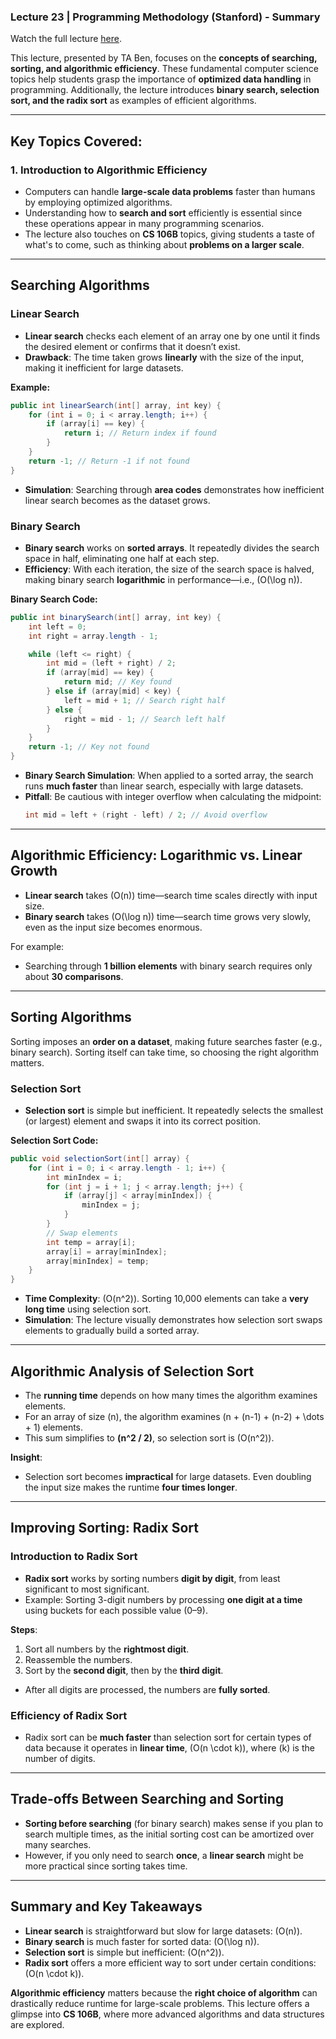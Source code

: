 ### **Lecture 23 | Programming Methodology (Stanford) - Summary**

Watch the full lecture [here](https://www.youtube.com/watch?v=4ytrc3AsaHM).

This lecture, presented by TA Ben, focuses on the **concepts of searching, sorting, and algorithmic efficiency**. These fundamental computer science topics help students grasp the importance of **optimized data handling** in programming. Additionally, the lecture introduces **binary search, selection sort, and the radix sort** as examples of efficient algorithms.

---

## **Key Topics Covered:**

### 1. **Introduction to Algorithmic Efficiency**

- Computers can handle **large-scale data problems** faster than humans by employing optimized algorithms.
- Understanding how to **search and sort** efficiently is essential since these operations appear in many programming scenarios.
- The lecture also touches on **CS 106B** topics, giving students a taste of what's to come, such as thinking about **problems on a larger scale**.

---

## **Searching Algorithms**

### **Linear Search**

- **Linear search** checks each element of an array one by one until it finds the desired element or confirms that it doesn’t exist.
- **Drawback**: The time taken grows **linearly** with the size of the input, making it inefficient for large datasets.

**Example:**

```java
public int linearSearch(int[] array, int key) {
    for (int i = 0; i < array.length; i++) {
        if (array[i] == key) {
            return i; // Return index if found
        }
    }
    return -1; // Return -1 if not found
}
```

- **Simulation**: Searching through **area codes** demonstrates how inefficient linear search becomes as the dataset grows.

### **Binary Search**

- **Binary search** works on **sorted arrays**. It repeatedly divides the search space in half, eliminating one half at each step.
- **Efficiency**: With each iteration, the size of the search space is halved, making binary search **logarithmic** in performance—i.e., \(O(\log n)\).

**Binary Search Code:**

```java
public int binarySearch(int[] array, int key) {
    int left = 0;
    int right = array.length - 1;

    while (left <= right) {
        int mid = (left + right) / 2;
        if (array[mid] == key) {
            return mid; // Key found
        } else if (array[mid] < key) {
            left = mid + 1; // Search right half
        } else {
            right = mid - 1; // Search left half
        }
    }
    return -1; // Key not found
}
```

- **Binary Search Simulation**: When applied to a sorted array, the search runs **much faster** than linear search, especially with large datasets.
- **Pitfall**: Be cautious with integer overflow when calculating the midpoint:
  ```java
  int mid = left + (right - left) / 2; // Avoid overflow
  ```

---

## **Algorithmic Efficiency: Logarithmic vs. Linear Growth**

- **Linear search** takes \(O(n)\) time—search time scales directly with input size.
- **Binary search** takes \(O(\log n)\) time—search time grows very slowly, even as the input size becomes enormous.

For example:

- Searching through **1 billion elements** with binary search requires only about **30 comparisons**.

---

## **Sorting Algorithms**

Sorting imposes an **order on a dataset**, making future searches faster (e.g., binary search). Sorting itself can take time, so choosing the right algorithm matters.

### **Selection Sort**

- **Selection sort** is simple but inefficient. It repeatedly selects the smallest (or largest) element and swaps it into its correct position.

**Selection Sort Code:**

```java
public void selectionSort(int[] array) {
    for (int i = 0; i < array.length - 1; i++) {
        int minIndex = i;
        for (int j = i + 1; j < array.length; j++) {
            if (array[j] < array[minIndex]) {
                minIndex = j;
            }
        }
        // Swap elements
        int temp = array[i];
        array[i] = array[minIndex];
        array[minIndex] = temp;
    }
}
```

- **Time Complexity**: \(O(n^2)\). Sorting 10,000 elements can take a **very long time** using selection sort.
- **Simulation**: The lecture visually demonstrates how selection sort swaps elements to gradually build a sorted array.

---

## **Algorithmic Analysis of Selection Sort**

- The **running time** depends on how many times the algorithm examines elements.
- For an array of size \(n\), the algorithm examines \(n + (n-1) + (n-2) + \dots + 1\) elements.
- This sum simplifies to **\(n^2 / 2\)**, so selection sort is \(O(n^2)\).

**Insight**:

- Selection sort becomes **impractical** for large datasets. Even doubling the input size makes the runtime **four times longer**.

---

## **Improving Sorting: Radix Sort**

### **Introduction to Radix Sort**

- **Radix sort** works by sorting numbers **digit by digit**, from least significant to most significant.
- Example: Sorting 3-digit numbers by processing **one digit at a time** using buckets for each possible value (0–9).

**Steps**:

1. Sort all numbers by the **rightmost digit**.
2. Reassemble the numbers.
3. Sort by the **second digit**, then by the **third digit**.

- After all digits are processed, the numbers are **fully sorted**.

### **Efficiency of Radix Sort**

- Radix sort can be **much faster** than selection sort for certain types of data because it operates in **linear time**, \(O(n \cdot k)\), where \(k\) is the number of digits.

---

## **Trade-offs Between Searching and Sorting**

- **Sorting before searching** (for binary search) makes sense if you plan to search multiple times, as the initial sorting cost can be amortized over many searches.
- However, if you only need to search **once**, a **linear search** might be more practical since sorting takes time.

---

## **Summary and Key Takeaways**

- **Linear search** is straightforward but slow for large datasets: \(O(n)\).
- **Binary search** is much faster for sorted data: \(O(\log n)\).
- **Selection sort** is simple but inefficient: \(O(n^2)\).
- **Radix sort** offers a more efficient way to sort under certain conditions: \(O(n \cdot k)\).

**Algorithmic efficiency** matters because the **right choice of algorithm** can drastically reduce runtime for large-scale problems. This lecture offers a glimpse into **CS 106B**, where more advanced algorithms and data structures are explored.
